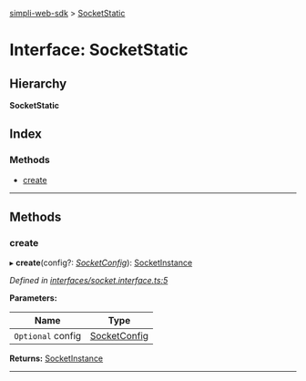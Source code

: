 [simpli-web-sdk](../README.md) > [SocketStatic](../interfaces/socketstatic.md)

# Interface: SocketStatic

## Hierarchy

**SocketStatic**

## Index

### Methods

* [create](socketstatic.md#create)

---

## Methods

<a id="create"></a>

###  create

▸ **create**(config?: *[SocketConfig](socketconfig.md)*): [SocketInstance](socketinstance.md)

*Defined in [interfaces/socket.interface.ts:5](https://github.com/simplitech/simpli-web-sdk/blob/77f6425/src/interfaces/socket.interface.ts#L5)*

**Parameters:**

| Name | Type |
| ------ | ------ |
| `Optional` config | [SocketConfig](socketconfig.md) |

**Returns:** [SocketInstance](socketinstance.md)

___


